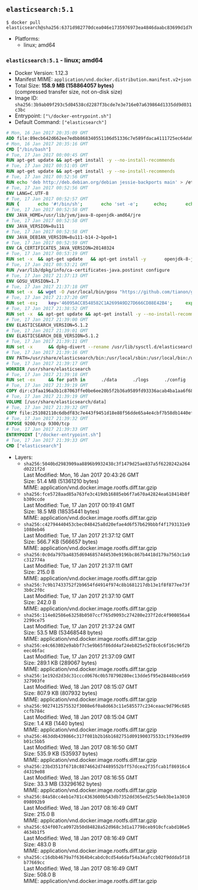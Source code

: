 ## `elasticsearch:5.1`

```console
$ docker pull elasticsearch@sha256:6371d982770dcea046e1735976973ea4846daabc83699d1d766c8ded912a90e7
```

-	Platforms:
	-	linux; amd64

### `elasticsearch:5.1` - linux; amd64

-	Docker Version: 1.12.3
-	Manifest MIME: `application/vnd.docker.distribution.manifest.v2+json`
-	Total Size: **158.9 MB (158864057 bytes)**  
	(compressed transfer size, not on-disk size)
-	Image ID: `sha256:3b9ab09f293c5d04538cd2287f3bcde7e3e716e07a639864d1335dd9d031c3bc`
-	Entrypoint: `["\/docker-entrypoint.sh"]`
-	Default Command: `["elasticsearch"]`

```dockerfile
# Mon, 16 Jan 2017 20:35:09 GMT
ADD file:89ecb642d662ee7edbb868340551106d51336c7e589fdaca4111725ec64da957 in / 
# Mon, 16 Jan 2017 20:35:16 GMT
CMD ["/bin/bash"]
# Tue, 17 Jan 2017 00:00:45 GMT
RUN apt-get update && apt-get install -y --no-install-recommends 		ca-certificates 		curl 		wget 	&& rm -rf /var/lib/apt/lists/*
# Tue, 17 Jan 2017 00:51:05 GMT
RUN apt-get update && apt-get install -y --no-install-recommends 		bzip2 		unzip 		xz-utils 	&& rm -rf /var/lib/apt/lists/*
# Tue, 17 Jan 2017 00:52:56 GMT
RUN echo 'deb http://deb.debian.org/debian jessie-backports main' > /etc/apt/sources.list.d/jessie-backports.list
# Tue, 17 Jan 2017 00:52:56 GMT
ENV LANG=C.UTF-8
# Tue, 17 Jan 2017 00:52:57 GMT
RUN { 		echo '#!/bin/sh'; 		echo 'set -e'; 		echo; 		echo 'dirname "$(dirname "$(readlink -f "$(which javac || which java)")")"'; 	} > /usr/local/bin/docker-java-home 	&& chmod +x /usr/local/bin/docker-java-home
# Tue, 17 Jan 2017 00:52:58 GMT
ENV JAVA_HOME=/usr/lib/jvm/java-8-openjdk-amd64/jre
# Tue, 17 Jan 2017 00:52:58 GMT
ENV JAVA_VERSION=8u111
# Tue, 17 Jan 2017 00:52:58 GMT
ENV JAVA_DEBIAN_VERSION=8u111-b14-2~bpo8+1
# Tue, 17 Jan 2017 00:52:59 GMT
ENV CA_CERTIFICATES_JAVA_VERSION=20140324
# Tue, 17 Jan 2017 00:53:19 GMT
RUN set -x 	&& apt-get update 	&& apt-get install -y 		openjdk-8-jre-headless="$JAVA_DEBIAN_VERSION" 		ca-certificates-java="$CA_CERTIFICATES_JAVA_VERSION" 	&& rm -rf /var/lib/apt/lists/* 	&& [ "$JAVA_HOME" = "$(docker-java-home)" ]
# Tue, 17 Jan 2017 00:53:21 GMT
RUN /var/lib/dpkg/info/ca-certificates-java.postinst configure
# Tue, 17 Jan 2017 21:37:13 GMT
ENV GOSU_VERSION=1.7
# Tue, 17 Jan 2017 21:37:18 GMT
RUN set -x 	&& wget -O /usr/local/bin/gosu "https://github.com/tianon/gosu/releases/download/$GOSU_VERSION/gosu-$(dpkg --print-architecture)" 	&& wget -O /usr/local/bin/gosu.asc "https://github.com/tianon/gosu/releases/download/$GOSU_VERSION/gosu-$(dpkg --print-architecture).asc" 	&& export GNUPGHOME="$(mktemp -d)" 	&& gpg --keyserver ha.pool.sks-keyservers.net --recv-keys B42F6819007F00F88E364FD4036A9C25BF357DD4 	&& gpg --batch --verify /usr/local/bin/gosu.asc /usr/local/bin/gosu 	&& rm -r "$GNUPGHOME" /usr/local/bin/gosu.asc 	&& chmod +x /usr/local/bin/gosu 	&& gosu nobody true
# Tue, 17 Jan 2017 21:37:20 GMT
RUN set -ex; 	key='46095ACC8548582C1A2699A9D27D666CD88E42B4'; 	export GNUPGHOME="$(mktemp -d)"; 	gpg --keyserver ha.pool.sks-keyservers.net --recv-keys "$key"; 	gpg --export "$key" > /etc/apt/trusted.gpg.d/elastic.gpg; 	rm -r "$GNUPGHOME"; 	apt-key list
# Tue, 17 Jan 2017 21:38:52 GMT
RUN set -x 	&& apt-get update && apt-get install -y --no-install-recommends apt-transport-https && rm -rf /var/lib/apt/lists/* 	&& echo 'deb https://artifacts.elastic.co/packages/5.x/apt stable main' > /etc/apt/sources.list.d/elasticsearch.list
# Tue, 17 Jan 2017 21:39:00 GMT
ENV ELASTICSEARCH_VERSION=5.1.2
# Tue, 17 Jan 2017 21:39:01 GMT
ENV ELASTICSEARCH_DEB_VERSION=5.1.2
# Tue, 17 Jan 2017 21:39:11 GMT
RUN set -x 		&& dpkg-divert --rename /usr/lib/sysctl.d/elasticsearch.conf 		&& apt-get update 	&& apt-get install -y --no-install-recommends "elasticsearch=$ELASTICSEARCH_DEB_VERSION" 	&& rm -rf /var/lib/apt/lists/*
# Tue, 17 Jan 2017 21:39:16 GMT
ENV PATH=/usr/share/elasticsearch/bin:/usr/local/sbin:/usr/local/bin:/usr/sbin:/usr/bin:/sbin:/bin
# Tue, 17 Jan 2017 21:39:17 GMT
WORKDIR /usr/share/elasticsearch
# Tue, 17 Jan 2017 21:39:18 GMT
RUN set -ex 	&& for path in 		./data 		./logs 		./config 		./config/scripts 	; do 		mkdir -p "$path"; 		chown -R elasticsearch:elasticsearch "$path"; 	done
# Tue, 17 Jan 2017 21:39:19 GMT
COPY dir:c3faa196a3b1c87063ffe0be6ee20b5f2b36a9589fd93336acab4ba1aa6f6855 in ./config 
# Tue, 17 Jan 2017 21:39:19 GMT
VOLUME [/usr/share/elasticsearch/data]
# Tue, 17 Jan 2017 21:39:32 GMT
COPY file:251082110c6dbdf83c7e443f9451d18e88f56dde65a4e4cbf7b58db1440ef558 in / 
# Tue, 17 Jan 2017 21:39:32 GMT
EXPOSE 9200/tcp 9300/tcp
# Tue, 17 Jan 2017 21:39:33 GMT
ENTRYPOINT ["/docker-entrypoint.sh"]
# Tue, 17 Jan 2017 21:39:33 GMT
CMD ["elasticsearch"]
```

-	Layers:
	-	`sha256:5040bd2983909aa8896b9932438c3f1479d25ae837a5f6220242a264d0221f2d`  
		Last Modified: Mon, 16 Jan 2017 20:43:26 GMT  
		Size: 51.4 MB (51361210 bytes)  
		MIME: application/vnd.docker.image.rootfs.diff.tar.gzip
	-	`sha256:fce5728aad85a763fe3c419db16885eb6f7a670a42824ea618414b8fb309ccde`  
		Last Modified: Tue, 17 Jan 2017 00:19:41 GMT  
		Size: 18.5 MB (18535441 bytes)  
		MIME: application/vnd.docker.image.rootfs.diff.tar.gzip
	-	`sha256:c42794440453cbec048425a8d20efae4d6f57b629bbbf4f1793131e91088eb46`  
		Last Modified: Tue, 17 Jan 2017 21:37:12 GMT  
		Size: 566.7 KB (566657 bytes)  
		MIME: application/vnd.docker.image.rootfs.diff.tar.gzip
	-	`sha256:0c0da797ba4835d69468574d4530e9196bc867b4418d179a7563c1a9c312774a`  
		Last Modified: Tue, 17 Jan 2017 21:37:11 GMT  
		Size: 215.0 B  
		MIME: application/vnd.docker.image.rootfs.diff.tar.gzip
	-	`sha256:7c9b17433752f2b9654fd4914f974c8b1681217db13e1f8f877ee73f3b0c2f0c`  
		Last Modified: Tue, 17 Jan 2017 21:37:10 GMT  
		Size: 242.0 B  
		MIME: application/vnd.docker.image.rootfs.diff.tar.gzip
	-	`sha256:114e02586e63258b0507ccf765d9093c274280e237f2dc4f900856a42299ce75`  
		Last Modified: Tue, 17 Jan 2017 21:37:24 GMT  
		Size: 53.5 MB (53468548 bytes)  
		MIME: application/vnd.docker.image.rootfs.diff.tar.gzip
	-	`sha256:e4c663802e9abbf7c5e9b65f86dd4af24eb825e52f8c6c6f16c96f2beec46fac`  
		Last Modified: Tue, 17 Jan 2017 21:37:09 GMT  
		Size: 289.1 KB (289067 bytes)  
		MIME: application/vnd.docker.image.rootfs.diff.tar.gzip
	-	`sha256:1e192d2d3dc31cccd0676c0b578790280ec13dde5f95e28448bce569327903fe`  
		Last Modified: Wed, 18 Jan 2017 08:15:07 GMT  
		Size: 807.9 KB (807932 bytes)  
		MIME: application/vnd.docker.image.rootfs.diff.tar.gzip
	-	`sha256:9027412575532f3008e6f0a8d663c11e585577c234ceaac9d796c685ccfb784c`  
		Last Modified: Wed, 18 Jan 2017 08:15:04 GMT  
		Size: 1.4 KB (1440 bytes)  
		MIME: application/vnd.docker.image.rootfs.diff.tar.gzip
	-	`sha256:463ddb439866c317f081b2b16b1682751d091900375533c1f936ed99b01c5bb5`  
		Last Modified: Wed, 18 Jan 2017 08:16:50 GMT  
		Size: 535.9 KB (535937 bytes)  
		MIME: application/vnd.docker.image.rootfs.diff.tar.gzip
	-	`sha256:23bd3513f6718c8874662d74489552bff57dcea2f35fcab1f86916c4d4319e08`  
		Last Modified: Wed, 18 Jan 2017 08:16:55 GMT  
		Size: 33.3 MB (33296162 bytes)  
		MIME: application/vnd.docker.image.rootfs.diff.tar.gzip
	-	`sha256:84a58cc4eb1e781c4363600b543db7352dd365ed25c54eb3be1a3010098092b9`  
		Last Modified: Wed, 18 Jan 2017 08:16:49 GMT  
		Size: 215.0 B  
		MIME: application/vnd.docker.image.rootfs.diff.tar.gzip
	-	`sha256:634f007ca0972b50d84828a52d968c3d1a17798ceb910cfcabd106e54634b1f5`  
		Last Modified: Wed, 18 Jan 2017 08:16:49 GMT  
		Size: 483.0 B  
		MIME: application/vnd.docker.image.rootfs.diff.tar.gzip
	-	`sha256:c16dbb4679a7f6364b4cabdc0cd54a6daf54a34afccb02f9ddda5f18b77669cc`  
		Last Modified: Wed, 18 Jan 2017 08:16:49 GMT  
		Size: 508.0 B  
		MIME: application/vnd.docker.image.rootfs.diff.tar.gzip
